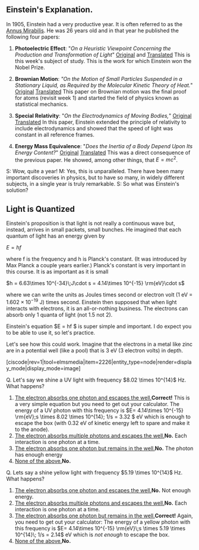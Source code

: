 Einstein's Explanation. 
------------------------

In 1905, Einstein had a very productive year.  It is often referred to as the 
<a href="http://en.wikipedia.org/wiki/Annus_Mirabilis_papers" target="_blank">Annus Mirabilis</a>. He was 26 years old and in that year he published the following four papers:

1. **Photoelectric Effect**: "_On a Heuristic Viewpoint Concerning the Production and Transformation of Light_" <a href="http://www.physik.uni-augsburg.de/annalen/history/einstein-papers/1905_17_132-148.pdf" target="_blank">Original</a> and <a href="https://en.wikisource.org/?curid=59468" target="_blank">Translated</a>
This is this week's subject of study. This is the work for which Einstein won the Nobel Prize.

2. **Brownian Motion**: _"On the Motion of Small Particles Suspended in a Stationary Liquid, as Required by the Molecular Kinetic Theory of Heat._" 
<a href="http://www.physik.uni-augsburg.de/annalen/history/einstein-papers/1905_17_549-560.pdf" target="_blank">Original</a>
<a href="http://users.physik.fu-berlin.de/~kleinert/files/eins_brownian.pdf" target="_blank">Translated</a>
 This paper on Brownian motion was the final proof for atoms (revisit week 1) and started the field of physics known as statistical mechanics.
 
3. **Special Relativity**: "_On the Electrodynamics of Moving Bodies,_" 
<a href="http://wikilivres.ca/wiki/Zur_Elektrodynamik_bewegter_K%C3%B6rper" target="_blank">Original</a>
<a href="http://www.fourmilab.ch/etexts/einstein/specrel/www/" target="_blank">Translated</a>
 In this paper, Einstein extended the principle of relativity to include electrodynamics and showed that the speed of light was constant in all reference frames.

4. **Energy Mass Equivalence**: "_Does the Inertia of a Body Depend Upon Its Energy Content?_" 
<a href="http://www.physik.uni-augsburg.de/annalen/history/einstein-papers/1905_18_639-641.pdf" target="_blank">Original</a>
<a href="http://www.fourmilab.ch/etexts/einstein/E_mc2/www/" target="_blank">Translated</a>
This was a direct consequence of the previous paper. He showed, among other things, that $E = mc^2$.

S: Wow, quite a year!
M: Yes, this is unparalleled. There have been many important discoveries in physics, but to have so many, in widely different subjects, in a single year is truly remarkable.
S: So what was Einstein's solution?

## Light is Quantized

Einstein's proposition is that light is not really a continuous wave but, instead, arrives in small packets, small bunches. He imagined that each quantum of light has an energy given by

$E = hf$

where f is the frequency and h is Planck's constant. (It was introduced by Max Planck a couple years earlier.) Planck's constant is very important in this course. It is as important as it is small

$h = 6.63\times 10^{-34}\;J\cdot s = 4.14\times 10^{-15} \rm{eV}\cdot s$

where we can write the units as Joules times second or electron volt (1 eV = $1.602\times10^{-19}$ J) times second. Einstein then supposed that when light interacts with electrons, it is an all-or-nothing business. The electrons can absorb only 1 quanta of light (not 1.5 not 2).

Einstein's equation $E = hf $ is super simple and important. I do expect you to be able to use it, so let's practice.

Let's see how this could work. Imagine that the electrons in a metal like zinc are in a potential well (like a pool) that is 3 eV (3 electron volts) in depth.

[ciscode|rev=1|tool=elmsmedia|item=2226|entity_type=node|render=display_mode|display_mode=image]

<div class="question">Q. Let's say we shine a UV light with frequency $8.02 \times 10^{14}$ Hz. What happens?

1. [The electron absorbs one photon and escapes the well.](#)**Correct!** This is a very simple equation but you need to get out your calculator. The energy of a UV photon with this frequency is $E= 4.14\times 10^{-15} \rm{eV}\;s \times 8.02 \times 10^{14}\; 1/s = 3.32 $ eV which is enough to escape the box (with 0.32 eV of kinetic energy left to spare and make it to the anode).
2. [The electron absorbs multiple photons and escapes the well.](#)**No.** Each interaction is one photon at a time.
3. [The electron absorbs one photon but remains in the well.](#)**No.** The photon has enough energy
4. [None of the above.](#)**No.**

</div><div class="question">Q. Lets say a shine yellow light with frequency $5.19 \times 10^{14}$ Hz. What happens?

1. [The electron absorbs one photon and escapes the well.](#)**No.** Not enough energy.
2. [The electron absorbs multiple photons and escapes the well.](#)**No.** Each interaction is one photon at a time.
3. [The electron absorbs one photon but remains in the well.](#)**Correct!** Again, you need to get out your calculator: The energy of a yellow photon with this frequency is $E= 4.14\times 10^{-15} \rm{eV}\;s \times 5.19 \times 10^{14}\; 1/s = 2.14$ eV which is _not enough_ to escape the box.
4. [None of the above.](#)**No.**

</div>